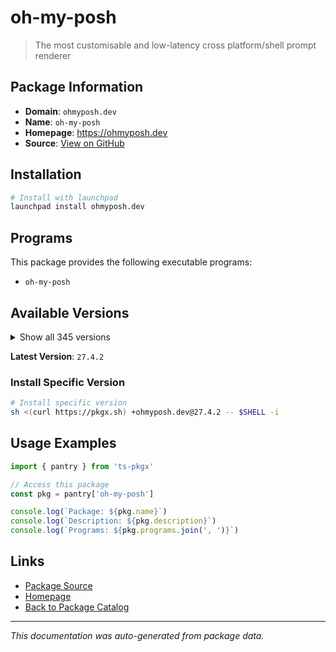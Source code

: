 # oh-my-posh

> The most customisable and low-latency cross platform/shell prompt renderer

## Package Information

- **Domain**: `ohmyposh.dev`
- **Name**: `oh-my-posh`
- **Homepage**: https://ohmyposh.dev
- **Source**: [View on GitHub](https://github.com/pkgxdev/pantry/tree/main/projects/ohmyposh.dev/package.yml)

## Installation

```bash
# Install with launchpad
launchpad install ohmyposh.dev
```

## Programs

This package provides the following executable programs:

- `oh-my-posh`

## Available Versions

<details>
<summary>Show all 345 versions</summary>

- `27.4.2`, `27.4.1`, `27.4.0`, `27.3.1`, `27.3.0`
- `27.2.1`, `27.2.0`, `27.1.2`, `27.1.1`, `27.1.0`
- `27.0.0`, `26.26.3`, `26.26.2`, `26.26.1`, `26.26.0`
- `26.25.0`, `26.24.1`, `26.24.0`, `26.23.9`, `26.23.8`
- `26.23.7`, `26.23.6`, `26.23.5`, `26.23.4`, `26.23.3`
- `26.23.2`, `26.23.1`, `26.23.0`, `26.22.3`, `26.22.2`
- `26.22.1`, `26.22.0`, `26.21.0`, `26.20.1`, `26.20.0`
- `26.19.2`, `26.19.1`, `26.19.0`, `26.18.0`, `26.17.3`
- `26.17.2`, `26.17.1`, `26.17.0`, `26.16.1`, `26.16.0`
- `26.15.0`, `26.14.3`, `26.14.2`, `26.14.1`, `26.13.0`
- `26.12.0`, `26.11.0`, `26.10.1`, `26.10.0`, `26.9.0`
- `26.8.0`, `26.7.0`, `26.6.1`, `26.6.0`, `26.5.0`
- `26.4.2`, `26.4.1`, `26.4.0`, `26.3.0`, `26.2.2`
- `26.2.1`, `26.2.0`, `26.1.0`, `26.0.5`, `26.0.4`
- `26.0.3`, `26.0.2`, `26.0.1`, `26.0.0`, `25.23.3`
- `25.23.2`, `25.23.1`, `25.23.0`, `25.22.0`, `25.21.1`
- `25.21.0`, `25.20.1`, `25.20.0`, `25.19.0`, `25.18.0`
- `25.17.0`, `25.16.1`, `25.16.0`, `25.15.0`, `25.14.0`
- `25.13.0`, `25.12.0`, `25.11.2`, `25.11.1`, `25.11.0`
- `25.10.2`, `25.10.1`, `25.10.0`, `25.9.0`, `25.8.0`
- `25.7.1`, `25.7.0`, `25.6.1`, `25.6.0`, `25.5.1`
- `25.5.0`, `25.4.3`, `25.4.2`, `25.4.1`, `25.4.0`
- `25.3.0`, `25.2.1`, `25.2.0`, `25.1.1`, `25.1.0`
- `25.0.0`, `24.19.0`, `24.18.1`, `24.18.0`, `24.17.1`
- `24.17.0`, `24.16.1`, `24.16.0`, `24.15.1`, `24.15.0`
- `24.14.0`, `24.13.1`, `24.13.0`, `24.12.0`, `24.11.4`
- `24.11.3`, `24.11.2`, `24.11.1`, `24.11.0`, `24.10.1`
- `24.10.0`, `24.9.1`, `24.9.0`, `24.8.0`, `24.7.1`
- `24.7.0`, `24.6.5`, `24.6.4`, `24.6.3`, `24.6.2`
- `24.6.1`, `24.6.0`, `24.5.2`, `24.5.1`, `24.5.0`
- `24.4.1`, `24.4.0`, `24.3.0`, `24.2.2`, `24.2.1`
- `24.2.0`, `24.1.0`, `24.0.11`, `24.0.10`, `24.0.9`
- `24.0.8`, `24.0.7`, `24.0.6`, `24.0.5`, `24.0.4`
- `24.0.3`, `24.0.2`, `24.0.1`, `24.0.0`, `23.20.3`
- `23.20.2`, `23.20.1`, `23.20.0`, `23.19.0`, `23.18.0`
- `23.17.0`, `23.16.0`, `23.15.3`, `23.15.2`, `23.15.1`
- `23.15.0`, `23.14.2`, `23.14.1`, `23.14.0`, `23.13.4`
- `23.13.3`, `23.13.2`, `23.13.1`, `23.13.0`, `23.12.0`
- `23.11.1`, `23.11.0`, `23.10.1`, `23.10.0`, `23.9.1`
- `23.9.0`, `23.8.0`, `23.7.2`, `23.7.1`, `23.7.0`
- `23.6.8`, `23.6.7`, `23.6.6`, `23.6.5`, `23.6.4`
- `23.6.3`, `23.6.2`, `23.6.1`, `23.6.0`, `23.5.0`
- `23.4.1`, `23.4.0`, `23.3.3`, `23.3.2`, `23.3.1`
- `23.3.0`, `23.2.1`, `23.2.0`, `23.1.0`, `23.0.2`
- `23.0.1`, `23.0.0`, `22.3.0`, `22.2.0`, `22.1.0`
- `22.0.3`, `22.0.2`, `22.0.1`, `22.0.0`, `21.28.0`
- `21.27.0`, `21.26.4`, `21.26.3`, `21.26.2`, `21.26.1`
- `21.26.0`, `21.25.0`, `21.24.0`, `21.23.6`, `21.23.5`
- `21.23.4`, `21.23.3`, `21.23.2`, `21.23.1`, `21.23.0`
- `21.22.0`, `21.21.3`, `21.21.2`, `21.21.1`, `21.21.0`
- `21.20.2`, `21.20.1`, `21.20.0`, `21.19.0`, `21.18.2`
- `21.18.1`, `21.18.0`, `21.17.2`, `21.17.1`, `21.17.0`
- `21.16.2`, `21.16.1`, `21.16.0`, `21.15.1`, `21.15.0`
- `21.14.0`, `21.13.1`, `21.13.0`, `21.12.1`, `21.12.0`
- `21.11.0`, `21.10.3`, `21.10.2`, `21.10.1`, `21.10.0`
- `21.9.1`, `21.9.0`, `21.8.0`, `21.7.0`, `21.6.0`
- `21.5.0`, `21.4.0`, `21.3.0`, `21.2.2`, `21.2.1`
- `21.2.0`, `21.1.0`, `21.0.1`, `21.0.0`, `20.2.3`
- `20.2.2`, `20.2.1`, `20.2.0`, `20.1.0`, `20.0.2`
- `20.0.1`, `20.0.0`, `19.32.0`, `19.31.0`, `19.30.0`
- `19.29.1`, `19.29.0`, `19.28.0`, `19.27.0`, `19.26.1`
- `19.26.0`, `19.25.0`, `19.24.3`, `19.24.2`, `19.24.1`
- `19.24.0`, `19.23.1`, `19.23.0`, `19.22.0`, `19.21.1`
- `19.21.0`, `19.20.0`, `19.19.0`, `19.18.1`, `19.18.0`
- `19.17.2`, `19.17.1`, `19.17.0`, `19.16.2`, `19.16.1`
- `19.16.0`, `19.15.1`, `19.15.0`, `19.14.0`, `19.13.0`
- `19.12.0`, `19.11.7`, `19.11.6`, `19.11.5`, `19.11.4`
- `19.11.3`, `19.11.2`, `19.11.1`, `19.11.0`, `19.10.0`
- `19.9.0`, `19.8.3`, `19.8.2`, `19.8.1`, `19.8.0`

</details>

**Latest Version**: `27.4.2`

### Install Specific Version

```bash
# Install specific version
sh <(curl https://pkgx.sh) +ohmyposh.dev@27.4.2 -- $SHELL -i
```

## Usage Examples

```typescript
import { pantry } from 'ts-pkgx'

// Access this package
const pkg = pantry['oh-my-posh']

console.log(`Package: ${pkg.name}`)
console.log(`Description: ${pkg.description}`)
console.log(`Programs: ${pkg.programs.join(', ')}`)
```

## Links

- [Package Source](https://github.com/pkgxdev/pantry/tree/main/projects/ohmyposh.dev/package.yml)
- [Homepage](https://ohmyposh.dev)
- [Back to Package Catalog](../../package-catalog.md)

---

*This documentation was auto-generated from package data.*
